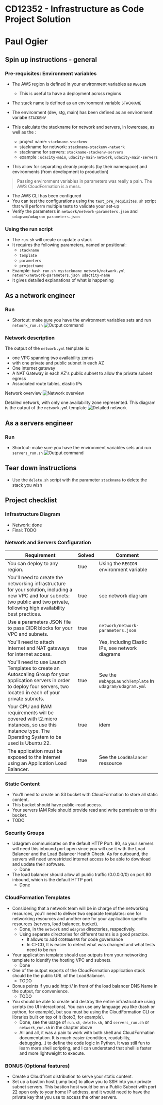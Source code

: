 # CD12352 - Infrastructure as Code Project Solution
# Paul Ogier

## Spin up instructions - general
### Pre-requisites: Environment variables
* The AWS region is defined in your environment variables as `REGION`
  * This is useful to have a deployment across regions
* The stack name is defined as an environment variable `STACKNAME` 
* The environment (dev, stg, main) has been defined as an environment variabe `STACKENV`
* This calculate the stackname for network and servers, in lowercase, as well as the :
  * project name: `stackname-stackenv`
  * stackname for network: `stackname-stackenv-network` 
  * stackname for servers: `stackname-stackenv-servers`
  * example : `udacity-main`, `udacity-main-network`, `udacity-main-servers`

* This allow for separating cleanly projects (by their namespace) and environments (from development to production)

> Passing environment variables in parameters was really a pain. The AWS CloudFormation is a mess.

* The AWS CLI has been configured
* You can test the configurations using the `test_pre_requisites.sh` script that will perform multiple tests to validate your set-up 
* Verify the parameters in `network/network-parameters.json` and `udagram/udagram-parameters.json`

### Using the run script
* The `run.sh` will create or update a stack
* It requires the following parameters, named or positional:
  * `stackname`
  * `template`
  * `parameters`
  * `projectname`
* Example: `bash run.sh mystackname network/network.yml network/network-parameters.json udactity-name`
* It gives detailed explanations of what is happening

## As a network engineer
### Run
* Shortcut: make sure you have the environment variables sets and run `network_run.sh`
![Output command](images/network_run.png)

### Network description
The output of the `network.yml` template is:
* one VPC spanning two availability zones
* with one private and public subnet in each AZ
* One internet gateway 
* A NAT Gateway in each AZ's public subnet to allow the private subnet egress
* Associated route tables, elastic IPs

Network overview
![Network overview](images/network_overview.jpg)

Detailed network, with only one availability zone represented. This diagram is the output of the `network.yml` template
![Detailed network](images/network_detailed_one_az.jpg)


## As a servers engineer
### Run
* Shortcut: make sure you have the environment variables sets and run `servers_run.sh`
![Output command](images/servers_run.png)

## Tear down instructions
* Use the `delete.sh` script with the parameter `stackname` to delete the stack you wish

## Project checklist
### Infrastructure Diagram
* Network: done
* Final: TODO

### Network and Servers Configuration
|Requirement|Solved|Comment|
|---|---|---|
|You can deploy to any region.|true|Using the `REGION` environment variable|
|You'll need to create the networking infrastructure for your solution, including a new VPC and four subnets: two public and two private, following high availability best practices. |true|see network diagram|
|Use a parameters JSON file to pass CIDR blocks for your VPC and subnets.|true|`network/network-parameters.json`|
|You'll need to attach Internet and NAT gateways for internet access.|true|Yes, including Elastic IPs, see network diagrams|
|You'll need to use Launch Templates to create an Autoscaling Group for your application servers in order to deploy four servers, two located in each of your private subnets.|true|See the `WebAppLaunchTemplate` in `udagram/udagram.yml` |
|Your CPU and RAM requirements will be covered with t2.micro instances, so use this instance type. The Operating System to be used is Ubuntu 22.|true|idem|
|The application must be exposed to the internet using an Application Load Balancer.|true|See the `LoadBalancer` ressource|

### Static Content
* You'll need to create an S3 bucket with CloudFormation to store all static content.
* This bucket should have public-read access.
* Your servers IAM Role should provide read and write permissions to this bucket.
* TODO

### Security Groups
* Udagram communicates on the default HTTP Port: 80, so your servers will need this inbound port open since you will use it with the Load Balancer and the Load Balancer Health Check. As for outbound, the servers will need unrestricted internet access to be able to download and update their software.
  * Done
* The load balancer should allow all public traffic (0.0.0.0/0) on port 80 inbound, which is the default HTTP port.
  * Done

### CloudFormation Templates
* Considering that a network team will be in charge of the networking resources, you'll need to deliver two separate templates: one for networking resources and another one for your application specific resources (servers, load balancer, bucket).
  * Done, in the `network` and `udagram` directories, respectively.
  * Using separate directories for different teams is a good practice.
    * It allows to add `CODEOWNERS` for code governance
    * In CI-CD, It is easier to detect what was changed and what tests need to be run
* Your application template should use outputs from your networking template to identify the hosting VPC and subnets.
  * Done
* One of the output exports of the CloudFormation application stack should be the public URL of the LoadBalancer.
  * TODO
* Bonus points if you add http:// in front of the load balancer DNS Name in the output, for convenience.
  * TODO
* You should be able to create and destroy the entire infrastructure using scripts (no UI interactions). You can use any language you like (bash or python, for example), but you must be using the CloudFormation CLI or libraries built on top of it (boto3, for example).
  * Done, see the usage of `run.sh`, `delete.sh`, and `servers_run.sh` or `network_run.sh` in the chapter above
  * All and all, it was a pain to work with both shell and CloudFormation documentation. It is much easier (condition, readability, debugging...) to define the code logic in Python. It was still fun to learn more shell scripting, and I can understand that shell is faster and more lightweight to execute.

###  BONUS (Optional features)
* Create a Cloudfront distribution to serve your static content.
* Set up a bastion host (jump box) to allow you to SSH into your private subnet servers. This bastion host would be on a Public Subnet with port 22 open only to your home IP address, and it would need to have the private key that you use to access the other servers.